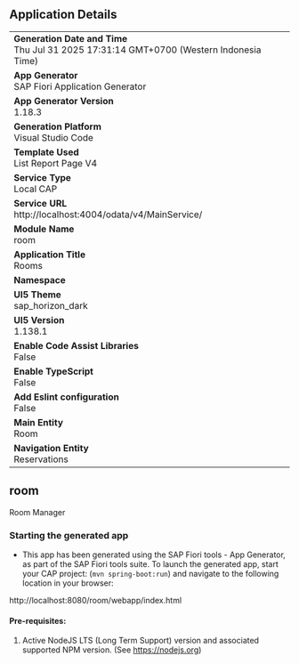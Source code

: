 ## Application Details
|               |
| ------------- |
|**Generation Date and Time**<br>Thu Jul 31 2025 17:31:14 GMT+0700 (Western Indonesia Time)|
|**App Generator**<br>SAP Fiori Application Generator|
|**App Generator Version**<br>1.18.3|
|**Generation Platform**<br>Visual Studio Code|
|**Template Used**<br>List Report Page V4|
|**Service Type**<br>Local CAP|
|**Service URL**<br>http://localhost:4004/odata/v4/MainService/|
|**Module Name**<br>room|
|**Application Title**<br>Rooms|
|**Namespace**<br>|
|**UI5 Theme**<br>sap_horizon_dark|
|**UI5 Version**<br>1.138.1|
|**Enable Code Assist Libraries**<br>False|
|**Enable TypeScript**<br>False|
|**Add Eslint configuration**<br>False|
|**Main Entity**<br>Room|
|**Navigation Entity**<br>Reservations|

## room

Room Manager

### Starting the generated app

-   This app has been generated using the SAP Fiori tools - App Generator, as part of the SAP Fiori tools suite.  To launch the generated app, start your CAP project:  (```mvn spring-boot:run```) and navigate to the following location in your browser:

http://localhost:8080/room/webapp/index.html

#### Pre-requisites:

1. Active NodeJS LTS (Long Term Support) version and associated supported NPM version.  (See https://nodejs.org)


